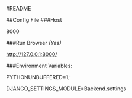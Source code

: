 #README

##Config File
###Host

8000

###Run Browser _(Yes)_ 

http://127.0.0.1:8000/

###Environment Variables: 

PYTHONUNBUFFERED=1;

DJANGO_SETTINGS_MODULE=Backend.settings
